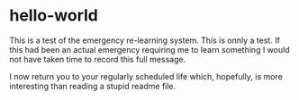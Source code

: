 # hello-world

This is a test of the emergency re-learning system.  This is onnly a test.  If this had been an actual emergency requiring me to learn something I would not have taken time to record this full message.

I now return you to your regularly scheduled life which, hopefully, is more interesting than reading a stupid readme file.
